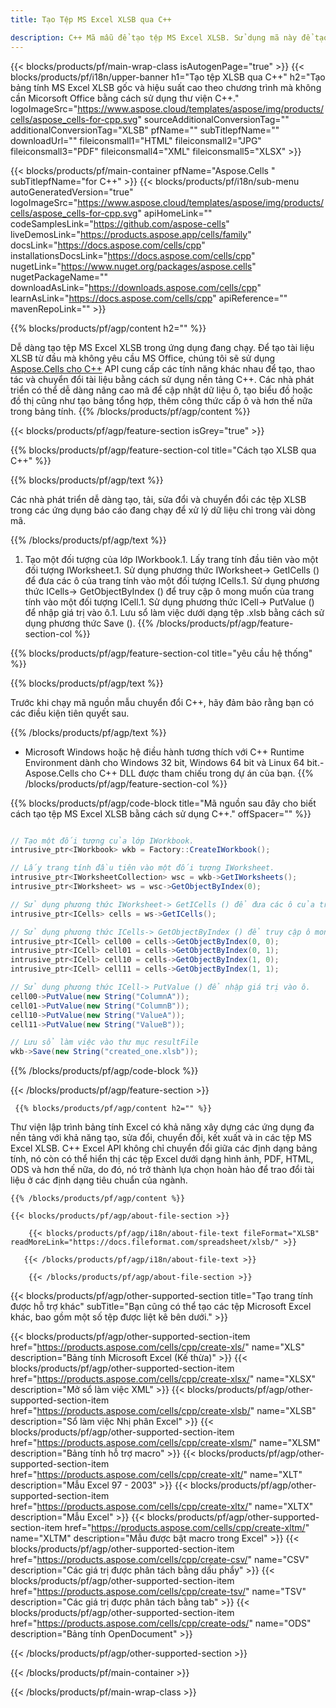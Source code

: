 ```yaml
---
title: Tạo Tệp MS Excel XLSB qua C++ 

description: C++ Mã mẫu để tạo tệp MS Excel XLSB. Sử dụng mã này để tạo tệp MS Excel XLSB trong ứng dụng dựa trên C++.
---
```

{{< blocks/products/pf/main-wrap-class isAutogenPage="true" >}}
{{< blocks/products/pf/i18n/upper-banner h1="Tạo tệp XLSB qua C++" h2="Tạo bảng tính MS Excel XLSB gốc và hiệu suất cao theo chương trình mà không cần Micorsoft Office bằng cách sử dụng thư viện C++." logoImageSrc="https://www.aspose.cloud/templates/aspose/img/products/cells/aspose_cells-for-cpp.svg" sourceAdditionalConversionTag="" additionalConversionTag="XLSB" pfName="" subTitlepfName="" downloadUrl="" fileiconsmall1="HTML" fileiconsmall2="JPG" fileiconsmall3="PDF" fileiconsmall4="XML" fileiconsmall5="XLSX" >}}

{{< blocks/products/pf/main-container pfName="Aspose.Cells " subTitlepfName="for C++" >}}
{{< blocks/products/pf/i18n/sub-menu autoGeneratedVersion="true" logoImageSrc="https://www.aspose.cloud/templates/aspose/img/products/cells/aspose_cells-for-cpp.svg" apiHomeLink="" codeSamplesLink="https://github.com/aspose-cells" liveDemosLink="https://products.aspose.app/cells/family" docsLink="https://docs.aspose.com/cells/cpp" installationsDocsLink="https://docs.aspose.com/cells/cpp" nugetLink="https://www.nuget.org/packages/aspose.cells" nugetPackageName="" downloadAsLink="https://downloads.aspose.com/cells/cpp" learnAsLink="https://docs.aspose.com/cells/cpp" apiReference="" mavenRepoLink="" >}}

{{% blocks/products/pf/agp/content h2="" %}}

 Dễ dàng tạo tệp MS Excel XLSB trong ứng dụng đang chạy. Để tạo tài liệu XLSB từ đầu mà không yêu cầu MS Office, chúng tôi sẽ sử dụng
 [Aspose.Cells cho C++](https://products.aspose.com/cells/cpp) 
 API cung cấp các tính năng khác nhau để tạo, thao tác và chuyển đổi tài liệu bằng cách sử dụng nền tảng C++. Các nhà phát triển có thể dễ dàng nâng cao mã để cập nhật dữ liệu ô, tạo biểu đồ hoặc đồ thị cũng như tạo bảng tổng hợp, thêm công thức cấp ô và hơn thế nữa trong bảng tính.
{{% /blocks/products/pf/agp/content %}}                                                                             

{{< blocks/products/pf/agp/feature-section isGrey="true" >}}

{{% blocks/products/pf/agp/feature-section-col title="Cách tạo XLSB qua C++" %}}

{{% blocks/products/pf/agp/text %}}

 Các nhà phát triển dễ dàng tạo, tải, sửa đổi và chuyển đổi các tệp XLSB trong các ứng dụng báo cáo đang chạy để xử lý dữ liệu chỉ trong vài dòng mã.

{{% /blocks/products/pf/agp/text %}}

1. Tạo một đối tượng của lớp IWorkbook.1. Lấy trang tính đầu tiên vào một đối tượng IWorksheet.1. Sử dụng phương thức IWorksheet-> GetICells () để đưa các ô của trang tính vào một đối tượng ICells.1. Sử dụng phương thức ICells-> GetObjectByIndex () để truy cập ô mong muốn của trang tính vào một đối tượng ICell.1. Sử dụng phương thức ICell-> PutValue () để nhập giá trị vào ô.1. Lưu sổ làm việc dưới dạng tệp .xlsb bằng cách sử dụng phương thức Save ().
{{% /blocks/products/pf/agp/feature-section-col %}}

{{% blocks/products/pf/agp/feature-section-col title="yêu cầu hệ thống" %}}

{{% blocks/products/pf/agp/text %}}

Trước khi chạy mã nguồn mẫu chuyển đổi C++, hãy đảm bảo rằng bạn có các điều kiện tiên quyết sau. 

{{% /blocks/products/pf/agp/text %}}

- Microsoft Windows hoặc hệ điều hành tương thích với C++ Runtime Environment dành cho Windows 32 bit, Windows 64 bit và Linux 64 bit.- Aspose.Cells cho C++ DLL được tham chiếu trong dự án của bạn.
{{% /blocks/products/pf/agp/feature-section-col %}}

{{% blocks/products/pf/agp/code-block title="Mã nguồn sau đây cho biết cách tạo tệp MS Excel XLSB bằng cách sử dụng C++." offSpacer="" %}}

```cs

// Tạo một đối tượng của lớp IWorkbook.
intrusive_ptr<IWorkbook> wkb = Factory::CreateIWorkbook();

// Lấy trang tính đầu tiên vào một đối tượng IWorksheet.
intrusive_ptr<IWorksheetCollection> wsc = wkb->GetIWorksheets();
intrusive_ptr<IWorksheet> ws = wsc->GetObjectByIndex(0);

// Sử dụng phương thức IWorksheet-> GetICells () để đưa các ô của trang tính vào một đối tượng ICells.
intrusive_ptr<ICells> cells = ws->GetICells();

// Sử dụng phương thức ICells-> GetObjectByIndex () để truy cập ô mong muốn của trang tính vào một đối tượng ICell.
intrusive_ptr<ICell> cell00 = cells->GetObjectByIndex(0, 0);
intrusive_ptr<ICell> cell01 = cells->GetObjectByIndex(0, 1);
intrusive_ptr<ICell> cell10 = cells->GetObjectByIndex(1, 0);
intrusive_ptr<ICell> cell11 = cells->GetObjectByIndex(1, 1);

// Sử dụng phương thức ICell-> PutValue () để nhập giá trị vào ô.
cell00->PutValue(new String("ColumnA"));
cell01->PutValue(new String("ColumnB"));
cell10->PutValue(new String("ValueA"));
cell11->PutValue(new String("ValueB"));

// Lưu sổ làm việc vào thư mục resultFile
wkb->Save(new String("created_one.xlsb"));


```

{{% /blocks/products/pf/agp/code-block %}}

{{< /blocks/products/pf/agp/feature-section >}}

<!-- aboutfile Starts -->

     
     {{% blocks/products/pf/agp/content h2="" %}}

Thư viện lập trình bảng tính Excel có khả năng xây dựng các ứng dụng đa nền tảng với khả năng tạo, sửa đổi, chuyển đổi, kết xuất và in các tệp MS Excel XLSB. C++ Excel API không chỉ chuyển đổi giữa các định dạng bảng tính, nó còn có thể hiển thị các tệp Excel dưới dạng hình ảnh, PDF, HTML, ODS và hơn thế nữa, do đó, nó trở thành lựa chọn hoàn hảo để trao đổi tài liệu ở các định dạng tiêu chuẩn của ngành.



    {{% /blocks/products/pf/agp/content %}}

    {{< blocks/products/pf/agp/about-file-section >}}

        {{< blocks/products/pf/agp/i18n/about-file-text fileFormat="XLSB" readMoreLink="https://docs.fileformat.com/spreadsheet/xlsb/" >}}

       {{< /blocks/products/pf/agp/i18n/about-file-text >}}

        {{< /blocks/products/pf/agp/about-file-section >}}

          

<!-- aboutfile Ends -->

{{< blocks/products/pf/agp/other-supported-section title="Tạo trang tính được hỗ trợ khác" subTitle="Bạn cũng có thể tạo các tệp Microsoft Excel khác, bao gồm một số tệp được liệt kê bên dưới." >}}

{{< blocks/products/pf/agp/other-supported-section-item href="https://products.aspose.com/cells/cpp/create-xls/" name="XLS" description="Bảng tính Microsoft Excel (Kế thừa)" >}} 
{{< blocks/products/pf/agp/other-supported-section-item href="https://products.aspose.com/cells/cpp/create-xlsx/" name="XLSX" description="Mở sổ làm việc XML" >}} 
{{< blocks/products/pf/agp/other-supported-section-item href="https://products.aspose.com/cells/cpp/create-xlsb/" name="XLSB" description="Sổ làm việc Nhị phân Excel" >}} 
{{< blocks/products/pf/agp/other-supported-section-item href="https://products.aspose.com/cells/cpp/create-xlsm/" name="XLSM" description="Bảng tính hỗ trợ macro" >}} 
{{< blocks/products/pf/agp/other-supported-section-item href="https://products.aspose.com/cells/cpp/create-xlt/" name="XLT" description="Mẫu Excel 97 - 2003" >}} 
{{< blocks/products/pf/agp/other-supported-section-item href="https://products.aspose.com/cells/cpp/create-xltx/" name="XLTX" description="Mẫu Excel" >}} 
{{< blocks/products/pf/agp/other-supported-section-item href="https://products.aspose.com/cells/cpp/create-xltm/" name="XLTM" description="Mẫu được bật macro trong Excel" >}} 
{{< blocks/products/pf/agp/other-supported-section-item href="https://products.aspose.com/cells/cpp/create-csv/" name="CSV" description="Các giá trị được phân tách bằng dấu phẩy" >}} 
{{< blocks/products/pf/agp/other-supported-section-item href="https://products.aspose.com/cells/cpp/create-tsv/" name="TSV" description="Các giá trị được phân tách bằng tab" >}} 
{{< blocks/products/pf/agp/other-supported-section-item href="https://products.aspose.com/cells/cpp/create-ods/" name="ODS" description="Bảng tính OpenDocument" >}} 

{{< /blocks/products/pf/agp/other-supported-section >}}

{{< /blocks/products/pf/main-container >}}
    
{{< /blocks/products/pf/main-wrap-class >}}
